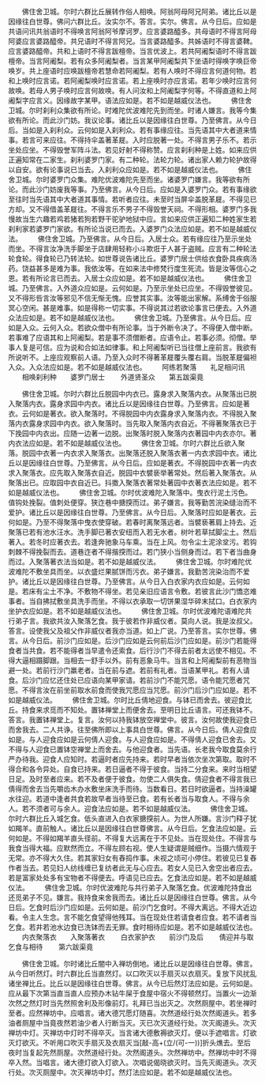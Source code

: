 <!-- { "loadSidebar": true } -->
　　佛住舍卫城。尔时六群比丘展转作俗人相唤。阿翁阿母阿兄阿弟。诸比丘以是因缘往白世尊。佛问六群比丘。汝实尔不。答言。实尔。佛言。从今日后。应如是共语问讯共翁语时不得唤言阿翁阿爷摩诃罗。应言婆路醯多。共母语时不得言阿母阿婆应言婆路醯帝。共兄语时不得言阿兄。当言婆路醯多。共姊语时不得言婆鞞。应言婆路醯帝。共和上语时不得言跋檀帝。当言优波上。若共阿阇梨语时不得言跋檀帝。当言阿阇梨。若有众多阿阇梨者。当言某甲阿阇梨共下坐语时得唤字唤巨帝唤岁。共上座语时应唤跋檀帝若慧命若阿阇梨。若有人唤时不得应言何道何物。若和上唤时应言诺。若阿阇梨唤时应言诺。若上座唤时亦应言诺。若年少唤时应言何故唤。若母人男子唤时应言何故唤。有人问汝和上阿阇梨字何等。不得直道和上阿阇梨字应言义。因缘故字某甲。语法应如是。若不如是越威仪法也。
　　佛住舍卫城。尔时刹利众集欲有所论。时难陀优波难陀先到而坐。时诸人嫌言。我等今集欲有所论。而此沙门妨。我议论事。诸比丘以是因缘往白世尊。乃至佛言。从今日后。当如是入刹利众。云何如是入刹利众。若有事缘应往。当先语其中大者道来情事。若言可来应往。不得持伞盖著革屣。入时应脱著一处。不得言男子乐不。若示坐处应坐。不得毁誉军阵斗法。若见好射不得称赞。应言刹利种是上姓。如来应供正遍知常在二家生。刹利婆罗门家。有二种轮。法轮力轮。诸出家人赖力轮护故得以自安。欲有论事说已当去。入刹利众应如是。若不如是越威仪法也。
　　佛住舍卫城。尔时婆罗门众集。难陀优波难陀先至而坐。诸婆罗门嫌言。我等欲有所论。而此沙门妨废我等事。乃至佛言。从今日后。应如是入婆罗门众。若有事缘欲至往时当先语其中大者道其事情。若听者应往。未至时当屏伞盖脱革屣。不得见已方却。又不得借盖革屣往。不得言乐不男子不得毁誉天祠。不得形相。婆罗门多我慢故当生六趣若鸡若猪若狗若野干驼驴地狱中应。言如来应供正遍知二种姓家生若刹利家若婆罗门家欲。有所论当说已而去。入婆罗门众法应如是。若不如是越威仪法。
　　佛住舍卫城。乃至佛言。从今日后。入居士众。若有缘应往乃至示坐处而坐。不得言汝净洗手脚坐于店肆用轻称小斗欺诳于人甚于盗贼。应言有二种轮法轮食轮。得食轮已乃转法轮。如世尊说告诸比丘。婆罗门居士供给衣食卧具疾病汤药。饶益甚多是难为事。我依汝等。在如来法中修梵行度生死流。皆是汝等信心之恩。若有所论言已而去。入居士众应如是。若不如是越威仪法也。
　　佛住舍卫城。乃至佛言。入外道众应如是。云何如是。乃至示坐处已应坐。不得毁誉彼见。又不得形呰言汝等邪见不信无惭无愧。应誉其实事。汝等能出家解。系缚舍于俗服冥心空闲。甚是难事。如是得称一切实事。不得说其过若欲论事言已便去。入外道众法应如是。若不如是越威仪法也。
　　佛住舍卫城。乃至佛言。从今日后。应如是入众。云何入众。若欲众僧中有所论事。当于外断令决了。不得便入僧中断。若事难了应语其和上阿阇梨。若是事不须僧断者。应语令止。若事必须。彻僧。举事人复是可信。应为说和合如法如律事。和上阿阇梨听已当往僧上座前言。我欲有所说听不。上座应观察前人语。乃至入众时不得著革屣覆头覆右肩。当脱革屣偏袒入众。入众法应如是。若不如是越威仪法也。
　　阿练若聚落　　礼足相问讯
　　相唤刹利种　　婆罗门居士
　　外道贤圣众　　第五跋渠竟

　　佛住舍卫城。尔时六群比丘脱园中内衣已。露身求入聚落内衣。从聚落出已脱入聚落内衣。露身求园中内衣。诸比丘以是因缘往白世尊。乃至佛言。应如是著衣。云何如是著衣。欲入聚落时。不得脱园中内衣露身求入聚落内衣。不得脱入聚落内衣露身求园中内衣。欲入聚落时。当先取入聚落内衣自近。不得著聚落衣已于下挽园中内衣出。应随一边著一边脱。出聚落时脱入聚落内衣著园中内衣亦尔。著内衣法应如是。若不如是越威仪法也。
　　佛住舍卫城。尔时六群比丘欲入聚落。脱园中衣著一内衣求入聚落衣。出聚落还脱入聚落衣著一内衣求园中衣。诸比丘以是因缘往白世尊。乃至佛言。从今日后。应如是著衣。不得脱园中衣著一内衣求入聚落衣。应先取入聚落衣自近。脱园中衣襞亵举著常处。然后著入聚落衣。从聚落出已。应取园中衣自近已。抖擞入聚落衣著常处著园中衣著衣法应如是。若不如是越威仪法也。
　　佛住舍卫城。尔时优波难陀入聚落中。曳衣行泥土污色。值钩处挽裂。值刺处便穿。狭迮巷中搪揬而过。弟子嫌言。我等勤苦浣染缝治而不爱护。诸比丘以是因缘往白世尊。乃至佛言。从今日后。入聚落时应如是著衣。云何如是。乃至不得聚落中曳衣使穿破。若春时离聚落远者。当襞亵著肩上持去。近聚落已若有池水汪水。洗手脚已著衣安纽而入若无水者。树叶若草拭脚尘土。然后著入。若冬时应著衣去。若逢奔驰象马车乘。当在上风。勿令尘土泥涂坌污。若钩刺棘不得挽裂而去。道巷迮者不得揩揬而过。若门狭小当侧身而过。若下者当曲身而过。入聚落著衣法当如是。若不如是越威仪法。
　　佛住舍卫城。尔时难陀优波难陀不敷坐具而坐。以衣盛烂果腻饼而污衣。弟子嫌言。我勤苦浣染治而不爱护。诸比丘以是因缘往白世尊。乃至佛言。从今日入白衣家内衣应如是。云何如是。若床有尘土不净。不敷物不得坐。若见亲旧应语言令敷。若彼言此沙门憍恣难事者。当自拂拭敷坐具洗手而坐。不得以衣承取一切饼果湿华碎末拭口。白衣家内坐护衣应如是。若不如是越威仪法也。
　　佛住舍卫城。尔时优波难陀语难陀共行弟子言。我欲共汝入聚落乞食。我于彼若作非威仪者。莫向人说。我是汝叔父。答言。设使我父及祖父作非威仪者我亦当道。如上广说。乃至答言。实尔世尊。佛言。从今日后。前沙门应如是。后沙门应如是云何前后沙门应如是。前沙门若能得食者当共食。若不能得者当早遣令还索食。后行沙门不得去前者太远使不相见。不得大逼相蹑脚跟。当相去一舒手以外。前有恶象马牛。当言和上阿阇梨前有恶物当避一处。若前行沙门羸老者。当在前与遮。若前有礼者。当语某甲礼。若有人请食。后沙门应忆还住处已应语向某甲家请。若前沙门不能咒愿。语令能咒愿者咒愿。不得言汝在前坐前取水前食而使我咒愿应当咒愿。前沙门后沙门应如是。若不如是越威仪法。
　　佛住舍卫城。尔时比丘倩地迎食。与钵已而舍去。彼迎食比丘。持食来求觅而不知处。置钵禅堂上而便舍去。至明日比丘语言。可还我钵不。答言。我置钵禅堂上。复言。汝何以持我钵放空禅堂中。彼言。汝何故使我迎食已而舍我去。二人共诤。往至佛所即以上事具白世尊。佛言。从今日后。倩人迎食应如是。与人迎食应如是云何倩人迎食。与人迎食应如是。不得倩人迎食已舍去。又不得与人迎食已置钵空禅堂上而舍去。与他迎食者。当先语。长老我今取食莫余行严办待我。迎食人应知时。若逼时者应先持来。若时早者当依次坐次第取。取时不得合和各令异处。自食已持来。若日逼者不得于彼食。当持二分食来。来时当相望日足。及时至者应来。若不及者便于彼食。勿使二人俱失食。倩迎食者不得言我已倩得而舍去当先嚼齿木办水敷坐床洗手而待。当数看日。若日时欲逼者。当持澡罐水往迎。若道中逢者共食若故早者当待至已食。若有长者当与取食人。不得与余人。若不须者可与余人。迎食法应如是。若不如是越威仪法。
　　佛住舍卫城。尔时六群比丘入城乞食。低头直进入白衣家搪揬前人。为世人所嫌。言沙门释子犹如羯羊。直前触人。诸比丘以是因缘往白世尊佛言。从今日后。乞食法应如是。云何如是。不得如羯羊直头径前。不得复大远离在于不见处。当在现处住。不得言与我食当得大福。应默然而立。不得左顾右视。使人生疑谓是贼细作。当摄六情观于无常。亦不得大久住。若其家妇女有舂捣作事。未视之顷可小停住。若彼见已复舂作者当去。若见妇人纺线缠已复纺者此无与心应去。若女人见已入舍空出者应去。若是富家处处多有宝物者不得便去。呼语见已应去。乞食法应如是。若不如是越威仪法。
　　佛住舍卫城。尔时优波难陀与共行弟子入聚落乞食。优波难陀持食出还觅弟子不见。嫌言。我持食来舍我而去。诸比丘以是因缘往白世尊。佛言。从今日后。乞食时后沙门应如是。云何如是。前沙门乞食时。不得大离远。不得大近边看。令主人生念。言不能乞食望得他残耳。当在现处住若请食者应食。若不请者当乞食。若井若池水边食已洗钵而去无罪。食时相待应如是。若不如是越威仪法也。
　　内衣聚落衣　　入聚落著衣
　　白衣家护衣　　前沙门及后
　　倩迎并与取　　乞食与相待
　　第六跋渠竟

　　佛住舍卫城。尔时诸比丘闇中入禅坊倒地。诸比丘以是因缘往白世尊。佛言。从今日听然灯。时六群比丘当直然灯。以口吹灭以手扇灭以衣扇灭。复放下风扰乱诸坐禅比丘。比丘以是因缘往白世尊。佛言。从今已后然灯法应如是。云何如是。应从最下次第当直当直人应预办木钻牛屎于食屋中宿火不得顿然灯。当置火一边渐次然之然灯时当先然照舍利及形像前灯。礼拜已当出灭之。次然厕屋中。若坐禅时至者。应然禅坊中。应唱言。诸大德咒愿灯随喜。次然道经行处次然阁道头。若多油者厕屋中当竟夜然若油少者人行断当灭。灭已次灭道经行处。次灭阁道头。次灭禅坊中灯。灭禅坊中灯时不得卒灭。当言诸大德敷褥欲灭灯。便以手遮唱言。灯欲灭灯欲灭。不听用口吹灭手扇灭及衣扇灭当[敲-高+(立/(可-一))]折头燋去。至后夜时当复起先然厕屋。次然道经行处。次然阁道头。次然禅坊中。然禅坊中时不得卒入然。当唱言。诸大德灯欲入灯欲入。次唱说偈晓欲灭时。当先灭阁道头。次灭行处。次灭厕屋中。次灭禅坊中灯。然灯法应如是。若不如是越威仪法也。
